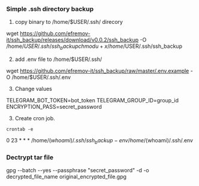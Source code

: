 ### Simple .ssh directory backup

1. copy binary to /home/$USER/.ssh/ direcory

wget https://github.com/efremov-it/ssh_backup/releases/download/v0.0.2/ssh_backup -O /home/$USER/.ssh/ssh_backup
chmod u+x /home/$USER/.ssh/ssh_backup

2. add .env file to /home/$USER/.ssh/

wget https://github.com/efremov-it/ssh_backup/raw/master/.env.example -O /home/$USER/.ssh/.env

3. Change values

TELEGRAM_BOT_TOKEN=bot_token
TELEGRAM_GROUP_ID=group_id
ENCRYPTION_PASS=secret_password

3. Create cron job.

`crontab -e`

0 23 * * * /home/$(whoami)/.ssh/ssh_backup -env /home/$(whoami)/.ssh/.env


### Dectrypt tar file

gpg --batch --yes --passphrase "secret_password" -d -o decrypted_file_name original_encrypted_file.gpg

